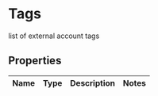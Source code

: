 

# Tags

list of external account tags

## Properties

| Name | Type | Description | Notes |
|------------ | ------------- | ------------- | -------------|




